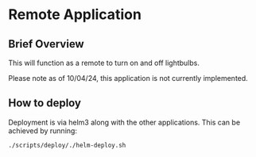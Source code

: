# Remote Application

## Brief Overview

This will function as a remote to turn on and off lightbulbs.

Please note as of 10/04/24, this application is not currently implemented.

## How to deploy

Deployment is via helm3 along with the other applications. This can be achieved by running:
```
./scripts/deploy/./helm-deploy.sh
```
